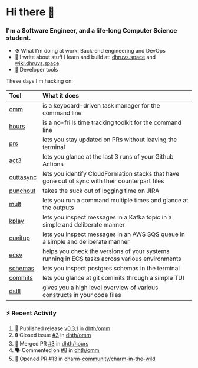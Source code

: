 Hi there 👋
===

### I'm a Software Engineer, and a life-long Computer Science student.


- ⚙️  What I'm doing at work: Back-end engineering and DevOps
- 🌱 I write about stuff I learn and build at:
    [dhruvs.space](https://dhruvs.space) and [wiki.dhruvs.space](https://wiki.dhruvs.space)
- 💙 Developer tools

These days I'm hacking on:

| Tool                                           | What it does                                                                                    |
|:-----------------------------------------------|:------------------------------------------------------------------------------------------------|
| [omm](https://github.com/dhth/omm)             | is a keyboard-driven task manager for the command line                                          |
| [hours](https://github.com/dhth/hours)         | is a no-frills time tracking toolkit for the command line                                       |
| [prs](https://github.com/dhth/prs)             | lets you stay updated on PRs without leaving the terminal                                       |
| [act3](https://github.com/dhth/act3)           | lets you glance at the last 3 runs of your Github Actions                                       |
| [outtasync](https://github.com/dhth/outtasync) | lets you identify CloudFormation stacks that have gone out of sync with their counterpart files |
| [punchout](https://github.com/dhth/punchout)   | takes the suck out of logging time on JIRA                                                      |
| [mult](https://github.com/dhth/mult)           | lets you run a command multiple times and glance at the outputs                                 |
| [kplay](https://github.com/dhth/kplay)         | lets you inspect messages in a Kafka topic in a simple and deliberate manner                    |
| [cueitup](https://github.com/dhth/cueitup)     | lets you inspect messages in an AWS SQS queue in a simple and deliberate manner                 |
| [ecsv](https://github.com/dhth/ecsv)           | helps you check the versions of your systems running in ECS tasks across various environments   |
| [schemas](https://github.com/dhth/schemas)     | lets you inspect postgres schemas in the terminal                                               |
| [commits](https://github.com/dhth/commits)     | lets you glance at git commits through a simple TUI                                             |
| [dstll](https://github.com/dhth/dstll)         | gives you a high level overview of various constructs in your code files                        |

### :zap: Recent Activity

<!--START_SECTION:activity-->
1. 🚀 Published release [v0.3.1](https://github.com/dhth/omm/releases/tag/v0.3.1) in [dhth/omm](https://github.com/dhth/omm)
2. 🔒 Closed issue [#3](https://github.com/dhth/omm/issues/3) in [dhth/omm](https://github.com/dhth/omm)
3. 🎉 Merged PR [#3](https://github.com/dhth/hours/pull/3) in [dhth/hours](https://github.com/dhth/hours)
4. 🗣 Commented on [#8](https://github.com/dhth/omm/pull/8#issuecomment-2239185967) in [dhth/omm](https://github.com/dhth/omm)
5. 💪 Opened PR [#13](https://github.com/charm-community/charm-in-the-wild/pull/13) in [charm-community/charm-in-the-wild](https://github.com/charm-community/charm-in-the-wild)
<!--END_SECTION:activity-->
